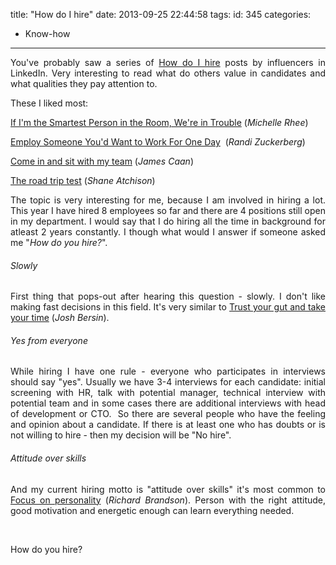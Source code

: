 title: "How do I hire"
date: 2013-09-25 22:44:58
tags:
id: 345
categories:
  - Know-how
---

<div style="text-align: justify;">

You've probably saw a series of [How do I hire](https://www.linkedin.com/channels/how_I_hire?trk=prod-inf-hih-0924-inpostpromo) posts by influencers in LinkedIn. Very interesting to read what do others value in candidates and what qualities they pay attention to.

These I liked most:

[If I'm the Smartest Person in the Room, We're in Trouble](https://www.linkedin.com/today/post/article/20130924104010-120446929-how-i-hire-if-i-m-the-smartest-person-in-the-room-we-re-in-trouble?trk=cha-feed-art-title-10000316) (_Michelle Rhee_)

[Employ Someone You'd Want to Work For One Day](https://www.linkedin.com/today/post/article/20130924103240-8628736-how-i-hire-employ-someone-you-d-want-to-work-for-one-day?trk=cha-feed-art-title-10000316)  (_Randi Zuckerberg_)

[Come in and sit with my team](https://www.linkedin.com/today/post/article/20130924100831-32175171-how-i-hire-come-in-and-sit-with-my-team?trk=cha-feed-art-title-10000316) (_James Caan_)

[The road trip test](https://www.linkedin.com/today/post/article/20130924100248-224083-how-i-hire-the-road-trip-test?trk=cha-feed-art-title-10000316) (_Shane Atchison_)

The topic is very interesting for me, because I am involved in hiring a lot. This year I have hired 8 employees so far and there are 4 positions still open in my department. I would say that I do hiring all the time in background for atleast 2 years constantly. I though what would I answer if someone asked me "_How do you hire?_".

###### Slowly

First thing that pops-out after hearing this question - slowly. I don't like making fast decisions in this field. It's very similar to [Trust your gut and take your time](https://www.linkedin.com/today/post/article/20130924094909-131079-how-i-hire-trust-your-gut-and-take-your-time?trk=cha-feed-art-title-10000316) (_Josh Bersin_).

###### Yes from everyone

While hiring I have one rule - everyone who participates in interviews should say "yes". Usually we have 3-4 interviews for each candidate: initial screening with HR, talk with potential manager, technical interview with potential team and in some cases there are additional interviews with head of development or CTO.  So there are several people who have the feeling and opinion about a candidate. If there is at least one who has doubts or is not willing to hire - then my decision will be "No hire".

###### Attitude over skills

And my current hiring motto is "attitude over skills" it's most common to [Focus on personality](https://www.linkedin.com/today/post/article/20130923230007-204068115-how-i-hire-focus-on-personality?trk=cha-feed-art-title-10000316) (_Richard Brandson_). Person with the right attitude, good motivation and energetic enough can learn everything needed.

&nbsp;

How do you hire?

</div>